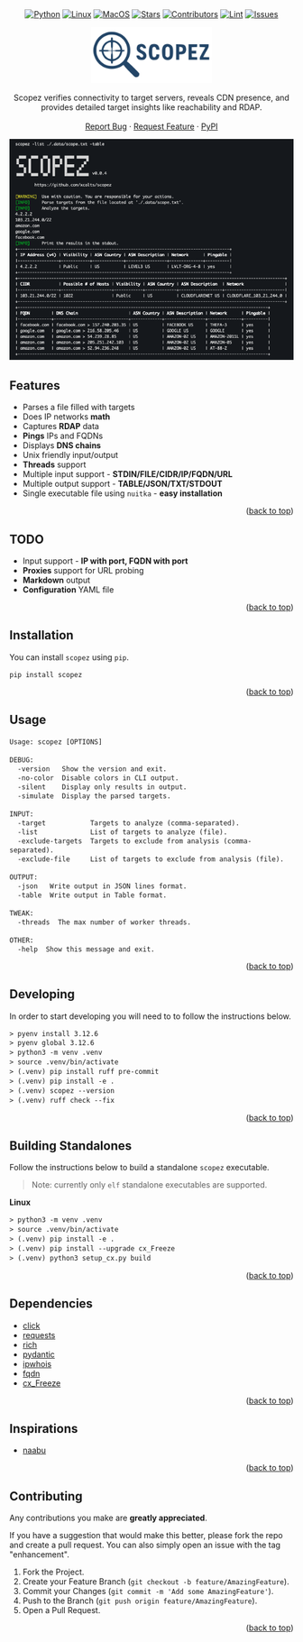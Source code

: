 <a id="readme-top"></a>

<!-- PROJECT LOGO -->
<br />

<div align="center">

[![Python][python-shield]][python-url]
[![Linux][linux-shield]][linux-url]
[![MacOS][macos-shield]][macos-url]
[![Stars][stars-shield]][stars-url]
[![Contributors][contributors-shield]][contributors-url]
[![Lint][lint-shield]][lint-url]
[![Issues][issues-shield]][issues-url]

  <a href="https://github.com/xcalts/scopez">
    <img src="https://github.com/xcalts/scopez/raw/main/.github/logo.svg" alt="Logo" height="100" />
  </a>
  <p align="center">
    Scopez verifies connectivity to target servers, reveals CDN presence, and provides detailed target insights like reachability and RDAP.
    <br />
    <br />
    <a href="https://github.com/xcalts/scopez/issues/new?labels=bug&template=bug-report---.md">Report Bug</a>
    ·
    <a href="https://github.com/xcalts/scopez/issues/new?labels=enhancement&template=feature-request---.md">Request Feature</a>
    ·
    <a href="https://pypi.org/project/scopez/">PyPI</a>
  </p>

<img src="https://github.com/xcalts/scopez/raw/main/.github/usage.png" />

</div>

## Features

- Parses a file filled with targets
- Does IP networks **math**
- Captures **RDAP** data
- **Pings** IPs and FQDNs
- Displays **DNS chains**
- Unix friendly input/output
- **Threads** support
- Multiple input support - **STDIN/FILE/CIDR/IP/FQDN/URL**
- Multiple output support - **TABLE/JSON/TXT/STDOUT**
- Single executable file using `nuitka` - **easy installation**

<p align="right">(<a href="#readme-top">back to top</a>)</p>

## TODO

- Input support - **IP with port, FQDN with port**
- **Proxies** support for URL probing
- **Markdown** output
- **Configuration** YAML file

<p align="right">(<a href="#readme-top">back to top</a>)</p>

## Installation

You can install `scopez` using `pip`.

```
pip install scopez
```

<p align="right">(<a href="#readme-top">back to top</a>)</p>

## Usage

```
Usage: scopez [OPTIONS]

DEBUG:
  -version   Show the version and exit.
  -no-color  Disable colors in CLI output.
  -silent    Display only results in output.
  -simulate  Display the parsed targets.

INPUT:
  -target           Targets to analyze (comma-separated).
  -list             List of targets to analyze (file).
  -exclude-targets  Targets to exclude from analysis (comma-separated).
  -exclude-file     List of targets to exclude from analysis (file).

OUTPUT:
  -json   Write output in JSON lines format.
  -table  Write output in Table format.

TWEAK:
  -threads  The max number of worker threads.

OTHER:
  -help  Show this message and exit.
```

<p align="right">(<a href="#readme-top">back to top</a>)</p>

## Developing

In order to start developing you will need to to follow the instructions below.

```txt
> pyenv install 3.12.6
> pyenv global 3.12.6
> python3 -m venv .venv
> source .venv/bin/activate
> (.venv) pip install ruff pre-commit
> (.venv) pip install -e .
> (.venv) scopez --version
> (.venv) ruff check --fix
```

<p align="right">(<a href="#readme-top">back to top</a>)</p>

## Building Standalones

Follow the instructions below to build a standalone `scopez` executable.

> Note: currently only `elf` standalone executables are supported.

**Linux**

```txt
> python3 -m venv .venv
> source .venv/bin/activate
> (.venv) pip install -e .
> (.venv) pip install --upgrade cx_Freeze
> (.venv) python3 setup_cx.py build
```

<p align="right">(<a href="#readme-top">back to top</a>)</p>

## Dependencies

- [click](https://github.com/pallets/click)
- [requests](https://github.com/psf/requests)
- [rich](https://github.com/Textualize/rich)
- [pydantic](https://github.com/pydantic/pydantic)
- [ipwhois](https://github.com/secynic/ipwhois)
- [fqdn](https://github.com/ypcrts/fqdn)
- [cx_Freeze](https://github.com/marcelotduarte/cx_Freeze)

<p align="right">(<a href="#readme-top">back to top</a>)</p>

## Inspirations

- [naabu](https://github.com/projectdiscovery/naabu)

<p align="right">(<a href="#readme-top">back to top</a>)</p>

## Contributing

Any contributions you make are **greatly appreciated**.

If you have a suggestion that would make this better, please fork the repo and create a pull request.
You can also simply open an issue with the tag "enhancement".

1. Fork the Project.
2. Create your Feature Branch (`git checkout -b feature/AmazingFeature`).
3. Commit your Changes (`git commit -m 'Add some AmazingFeature'`).
4. Push to the Branch (`git push origin feature/AmazingFeature`).
5. Open a Pull Request.

<p align="right">(<a href="#readme-top">back to top</a>)</p>

<!-- MARKDOWN LINKS & IMAGES -->
<!-- https://www.markdownguide.org/basic-syntax/#reference-style-links -->

[contributors-shield]: https://img.shields.io/github/contributors/xcalts/scopez.svg?style=flat
[contributors-url]: https://github.com/xcalts/scopez/graphs/contributors
[lint-shield]: https://img.shields.io/github/actions/workflow/status/xcalts/scopez/ruff.yml?style=flat&label=ruff
[lint-url]: https://github.com/xcalts/scopez/actions/workflows/ruff.yml
[stars-shield]: https://img.shields.io/github/stars/xcalts/scopez.svg?style=flat
[stars-url]: https://github.com/xcalts/scopez/stargazers
[issues-shield]: https://img.shields.io/github/issues/xcalts/scopez.svg?style=flat
[issues-url]: https://github.com/xcalts/scopez/issues
[license-shield]: https://img.shields.io/github/license/xcalts/scopez.svg?style=flat
[license-url]: https://github.com/xcalts/scopez/blob/master/LICENSE
[python-shield]: https://img.shields.io/badge/Python-black?logo=python
[python-url]: https://www.python.org/
[linux-shield]: https://img.shields.io/badge/Linux-black?logo=linux
[linux-url]: https://www.linux.org/
[macos-shield]: https://img.shields.io/badge/MacOS-black?logo=macos
[macos-url]: https://www.apple.com/
